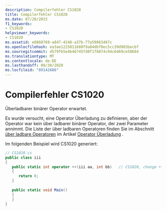 ```yaml
---
description: Compilerfehler CS1020
title: Compilerfehler CS1020
ms.date: 07/20/2015
f1_keywords:
- CS1020
helpviewer_keywords:
- CS1020
ms.assetid: e8860769-a847-4248-a37b-77a59863467c
ms.openlocfilehash: ea3ae1225011688f9a84dbf0ec5cc39d903becbf
ms.sourcegitcommit: d579fb5e4b46745fd0f1f8874c94c6469ce58604
ms.translationtype: MT
ms.contentlocale: de-DE
ms.lasthandoff: 08/30/2020
ms.locfileid: "89142686"
---
```

# <a name="compiler-error-cs1020"></a>Compilerfehler CS1020
Überladbarer binärer Operator erwartet.  
  
 Es wurde versucht, eine Operator Überladung zu definieren, aber der Operator war kein über ladbarer binärer Operator, der zwei Parameter annimmt. Die Liste der über ladbaren Operatoren finden Sie im Abschnitt [über ladbare Operatoren](../language-reference/operators/operator-overloading.md#overloadable-operators) im Artikel [Operator Überladung](../language-reference/operators/operator-overloading.md) .
  
 Im folgenden Beispiel wird CS1020 generiert:  
  
```csharp  
// CS1020.cs  
public class iii  
{  
   public static int operator ++(iii aa, int bb)   // CS1020, change ++ to +  
   {  
      return 0;  
   }  
  
   public static void Main()  
   {  
   }  
}  
```
